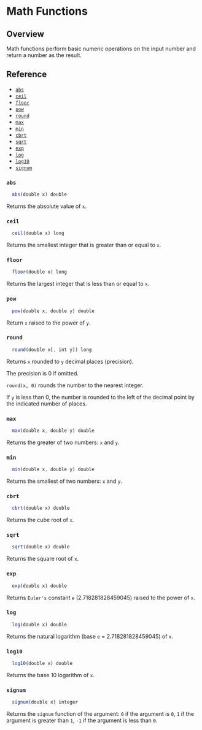 # Math Functions

## Overview

Math functions perform basic numeric operations on the input number and return a number as the result.

## Reference

* [`abs`](#abs)
* [`ceil`](#ceil)
* [`floor`](#floor)
* [`pow`](#pow)
* [`round`](#round)
* [`max`](#max)
* [`min`](#min)
* [`cbrt`](#cbrt)
* [`sqrt`](#sqrt)
* [`exp`](#exp)
* [`log`](#log)
* [`log10`](#log10)
* [`signum`](#signum)

### `abs`

```javascript
  abs(double x) double
```

Returns the absolute value of `x`.

### `ceil`

```javascript
  ceil(double x) long
```

Returns the smallest integer that is greater than or equal to `x`.

### `floor`

```javascript
  floor(double x) long
```

Returns the largest integer that is less than or equal to `x`.

### `pow`

```javascript
  pow(double x, double y) double
```

Return `x` raised to the power of `y`.

### `round`

```javascript
  round(double x[, int y]) long
```

Returns `x` rounded to `y` decimal places (precision). 

The precision is 0 if omitted.

`round(x, 0)` rounds the number to the nearest integer.

If `y` is less than 0, the number is rounded to the left of the decimal point by the indicated number of places.

### `max`

```javascript
  max(double x, double y) double
```

Returns the greater of two numbers: `x` and `y`.

### `min`

```javascript
  min(double x, double y) double
```

Returns the smallest of two numbers: `x` and `y`.

### `cbrt`

```javascript
  cbrt(double x) double
```

Returns the cube root of `x`. 

### `sqrt`

```javascript
  sqrt(double x) double
```

Returns the square root of `x`.

### `exp`

```javascript
  exp(double x) double
```

Returns `Euler's` constant `e` (2.718281828459045) raised to the power of `x`.

### `log`

```javascript
  log(double x) double
```

Returns the natural logarithm (base `e` = 2.718281828459045) of `x`.

### `log10`

```javascript
  log10(double x) double
```

Returns the base 10 logarithm of `x`.

### `signum`

```javascript
  signum(double x) integer
```

Returns the `signum` function of the argument: `0` if the argument is `0`, `1` if the argument is greater than `1`, `-1` if the argument is less than `0`.